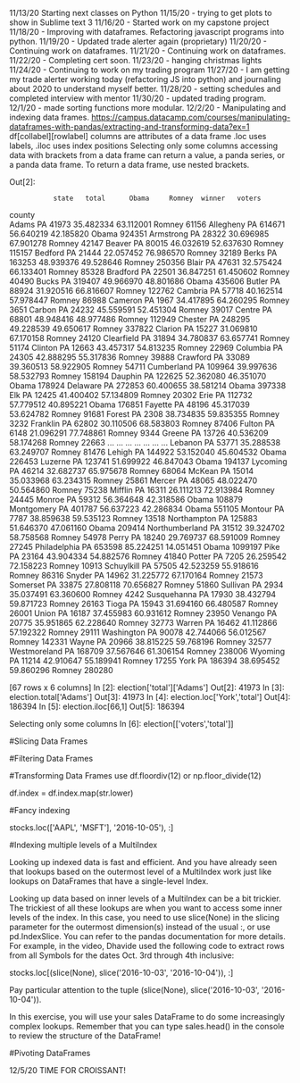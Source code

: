 11/13/20 Starting next classes on Python
11/15/20 - trying to get plots to show in Sublime text 3
11/16/20 - Started work on my capstone project
11/18/20 - Improving with dataframes. Refactoring javascript programs into python. 
11/19/20 - Updated trade alerter again (proprietary)
11/20/20 - Continuing work on dataframes. 
11/21/20 - Continuing work on dataframes. 
11/22/20 - Completing cert soon. 
11/23/20 - hanging christmas lights
11/24/20 - Continuing to work on my trading program
11/27/20 - I am getting my trade alerter working today (refactoring JS into python) and journaling about 2020 to understand myself better. 
11/28/20 - setting schedules and completed interview with mentor
11/30/20 - updated trading program.
12/1/20 - made sorting functions more modular. 
12/2/20 -  Manipulating and indexing data frames. 
https://campus.datacamp.com/courses/manipulating-dataframes-with-pandas/extracting-and-transforming-data?ex=1
df[collabel][rowlabel]
columns are attributes of a data frame
.loc uses labels, .iloc uses index positions
Selecting only some columns 
accessing data with brackets from a data frame can return a value, a panda series, or a panda data frame. To return a data frame, use nested brackets. 

Out[2]:

               state   total      Obama     Romney  winner   voters
county                                                             
Adams             PA   41973  35.482334  63.112001  Romney    61156
Allegheny         PA  614671  56.640219  42.185820   Obama   924351
Armstrong         PA   28322  30.696985  67.901278  Romney    42147
Beaver            PA   80015  46.032619  52.637630  Romney   115157
Bedford           PA   21444  22.057452  76.986570  Romney    32189
Berks             PA  163253  48.939376  49.528646  Romney   250356
Blair             PA   47631  32.575424  66.133401  Romney    85328
Bradford          PA   22501  36.847251  61.450602  Romney    40490
Bucks             PA  319407  49.966970  48.801686   Obama   435606
Butler            PA   88924  31.920516  66.816607  Romney   122762
Cambria           PA   57718  40.162514  57.978447  Romney    86988
Cameron           PA    1967  34.417895  64.260295  Romney     3651
Carbon            PA   24232  45.559591  52.451304  Romney    39017
Centre            PA   68801  48.948416  48.977486  Romney   112949
Chester           PA  248295  49.228539  49.650617  Romney   337822
Clarion           PA   15227  31.069810  67.170158  Romney    24120
Clearfield        PA   31894  34.780837  63.657741  Romney    51174
Clinton           PA   12663  43.457317  54.813235  Romney    22969
Columbia          PA   24305  42.888295  55.317836  Romney    39888
Crawford          PA   33089  39.360513  58.922905  Romney    54711
Cumberland        PA  109964  39.997636  58.532793  Romney   158194
Dauphin           PA  122625  52.362080  46.351070   Obama   178924
Delaware          PA  272853  60.400655  38.581214   Obama   397338
Elk               PA   12425  41.400402  57.134809  Romney    20302
Erie              PA  112732  57.779512  40.895221   Obama   176851
Fayette           PA   48196  45.317039  53.624782  Romney    91681
Forest            PA    2308  38.734835  59.835355  Romney     3232
Franklin          PA   62802  30.110506  68.583803  Romney    87406
Fulton            PA    6148  21.096291  77.748861  Romney     9344
Greene            PA   13726  40.536209  58.174268  Romney    22663
...              ...     ...        ...        ...     ...      ...
Lebanon           PA   53771  35.288538  63.249707  Romney    81476
Lehigh            PA  144922  53.152040  45.604532   Obama   226453
Luzerne           PA  123741  51.699922  46.847043   Obama   194137
Lycoming          PA   46214  32.682737  65.975678  Romney    68064
McKean            PA   15014  35.033968  63.234315  Romney    25861
Mercer            PA   48065  48.022470  50.564860  Romney    75238
Mifflin           PA   16311  26.111213  72.913984  Romney    24445
Monroe            PA   59312  56.364648  42.318586   Obama   108879
Montgomery        PA  401787  56.637223  42.286834   Obama   551105
Montour           PA    7787  38.859638  59.535123  Romney    13518
Northampton       PA  125883  51.646370  47.061160   Obama   209414
Northumberland    PA   31512  39.324702  58.758568  Romney    54978
Perry             PA   18240  29.769737  68.591009  Romney    27245
Philadelphia      PA  653598  85.224251  14.051451   Obama  1099197
Pike              PA   23164  43.904334  54.882576  Romney    41840
Potter            PA    7205  26.259542  72.158223  Romney    10913
Schuylkill        PA   57505  42.523259  55.918616  Romney    86316
Snyder            PA   14962  31.225772  67.170164  Romney    21573
Somerset          PA   33875  27.808118  70.656827  Romney    51860
Sullivan          PA    2934  35.037491  63.360600  Romney     4242
Susquehanna       PA   17930  38.432794  59.871723  Romney    26163
Tioga             PA   15943  31.694160  66.480587  Romney    26001
Union             PA   16187  37.455983  60.931612  Romney    23950
Venango           PA   20775  35.951865  62.228640  Romney    32773
Warren            PA   16462  41.112866  57.192322  Romney    29111
Washington        PA   90078  42.744066  56.012567  Romney   142331
Wayne             PA   20966  38.815225  59.768196  Romney    32577
Westmoreland      PA  168709  37.567646  61.306154  Romney   238006
Wyoming           PA   11214  42.910647  55.189941  Romney    17255
York              PA  186394  38.695452  59.860296  Romney   280280

[67 rows x 6 columns]
In [2]:
election['total']['Adams']
Out[2]:
41973
In [3]:
election.total['Adams']
Out[3]:
41973
In [4]:
election.loc['York','total']
Out[4]:
186394
In [5]:
election.iloc[66,1]
Out[5]:
186394

Selecting only some columns
In [6]:
election[['voters','total']]

#Slicing Data Frames

#Filtering Data Frames

#Transforming Data Frames
use df.floordiv(12) or np.floor_divide(12)

df.index = df.index.map(str.lower)

#Fancy indexing

stocks.loc(['AAPL', 'MSFT'], '2016-10-05'), :]


#Indexing multiple levels of a MultiIndex

Looking up indexed data is fast and efficient. And you have already seen that lookups based on the outermost level of a MultiIndex work just like lookups on DataFrames that have a single-level Index.

Looking up data based on inner levels of a MultiIndex can be a bit trickier. The trickiest of all these lookups are when you want to access some inner levels of the index. In this case, you need to use slice(None) in the slicing parameter for the outermost dimension(s) instead of the usual :, or use pd.IndexSlice. You can refer to the pandas documentation for more details. For example, in the video, Dhavide used the following code to extract rows from all Symbols for the dates Oct. 3rd through 4th inclusive:

stocks.loc[(slice(None), slice('2016-10-03', '2016-10-04')), :]

Pay particular attention to the tuple (slice(None), slice('2016-10-03', '2016-10-04')).

In this exercise, you will use your sales DataFrame to do some increasingly complex lookups. Remember that you can type sales.head() in the console to review the structure of the DataFrame!

#Pivoting DataFrames

12/5/20 TIME FOR CROISSANT! 